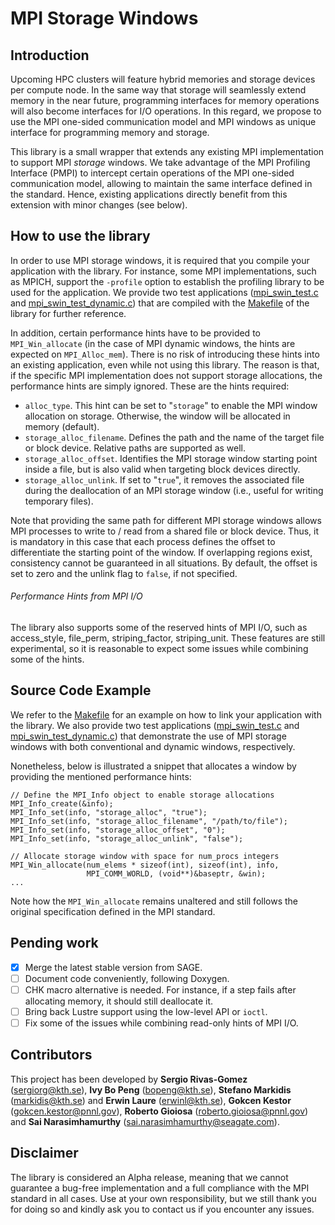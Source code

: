 # MPI Storage Windows

## Introduction
Upcoming HPC clusters will feature hybrid memories and storage devices per compute node. In the same way that storage will seamlessly extend memory in the near future, programming interfaces for memory operations will also become interfaces for I/O operations. In this regard, we propose to use the MPI one-sided communication model and MPI windows as unique interface for programming memory and storage.

This library is a small wrapper that extends any existing MPI implementation to support MPI *storage* windows. We take advantage of the MPI Profiling Interface (PMPI) to intercept certain operations of the MPI one-sided communication model, allowing to maintain the same interface defined in the standard. Hence, existing applications directly benefit from this extension with minor changes (see below).

## How to use the library
In order to use MPI storage windows, it is required that you compile your application with the library. For instance, some MPI implementations, such as MPICH, support the `-profile` option to establish the profiling library to be used for the application. We provide two test applications ([mpi_swin_test.c](mpi_swin_test.c) and [mpi_swin_test_dynamic.c](mpi_swin_test_dynamic.c)) that are compiled with the [Makefile](Makefile) of the library for further reference.

In addition, certain performance hints have to be provided to `MPI_Win_allocate` (in the case of MPI dynamic windows, the hints are expected on `MPI_Alloc_mem`). There is no risk of introducing these hints into an existing application, even while not using this library. The reason is that, if the specific MPI implementation does not support storage allocations, the performance hints are simply ignored. These are the hints required:

- `alloc_type`. This hint can be set to "`storage`" to enable the MPI window allocation on storage. Otherwise, the window will be allocated in memory (default).
- `storage_alloc_filename`. Defines the path and the name of the target file or block device. Relative paths are supported as well.
- `storage_alloc_offset`. Identifies the MPI storage window starting point inside a file, but is also valid when targeting block devices directly.
- `storage_alloc_unlink`. If set to "`true`", it removes the associated file during the deallocation of an MPI storage window (i.e., useful for writing temporary files).

Note that providing the same path for different MPI storage windows allows MPI processes to write to / read from a shared file or block device. Thus, it is mandatory in this case that each process defines the offset to differentiate the starting point of the window. If overlapping regions exist, consistency cannot be guaranteed in all situations. By default, the offset is set to zero and the unlink flag to `false`, if not specified.

###### Performance Hints from MPI I/O
The library also supports some of the reserved hints of MPI I/O, such as access\_style, file\_perm, striping\_factor, striping\_unit. These features are still experimental, so it is reasonable to expect some issues while combining some of the hints.

## Source Code Example
We refer to the [Makefile](Makefile) for an example on how to link your application with the library. We also provide two test applications ([mpi_swin_test.c](mpi_swin_test.c) and [mpi_swin_test_dynamic.c](mpi_swin_test_dynamic.c)) that demonstrate the use of MPI storage windows with both conventional and dynamic windows, respectively.

Nonetheless, below is illustrated a snippet that allocates a window by providing the mentioned performance hints:

```
// Define the MPI_Info object to enable storage allocations 
MPI_Info_create(&info); 
MPI_Info_set(info, "storage_alloc", "true");
MPI_Info_set(info, "storage_alloc_filename", "/path/to/file"); 
MPI_Info_set(info, "storage_alloc_offset", "0");
MPI_Info_set(info, "storage_alloc_unlink", "false"); 
   
// Allocate storage window with space for num_procs integers
MPI_Win_allocate(num_elems * sizeof(int), sizeof(int), info,
                 MPI_COMM_WORLD, (void**)&baseptr, &win);
...
```

Note how the `MPI_Win_allocate` remains unaltered and still follows the original specification defined in the MPI standard.

## Pending work
- [x] Merge the latest stable version from SAGE.
- [ ] Document code conveniently, following Doxygen.
- [ ] CHK macro alternative is needed. For instance, if a step fails after allocating
  memory, it should still deallocate it.
- [ ] Bring back Lustre support using the low-level API or `ioctl`.
- [ ] Fix some of the issues while combining read-only hints of MPI I/O.
  
## Contributors
This project has been developed by **Sergio Rivas-Gomez** (sergiorg@kth.se), **Ivy Bo Peng** (bopeng@kth.se), **Stefano Markidis** (markidis@kth.se) and **Erwin Laure** (erwinl@kth.se), **Gokcen Kestor** (gokcen.kestor@pnnl.gov), **Roberto Gioiosa** (roberto.gioiosa@pnnl.gov) and **Sai Narasimhamurthy** (sai.narasimhamurthy@seagate.com).

## Disclaimer
The library is considered an Alpha release, meaning that we cannot guarantee a bug-free implementation and a full compliance with the MPI standard in all cases. Use at your own responsibility, but we still thank you for doing so and kindly ask you to contact us if you encounter any issues.
